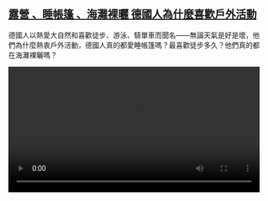 <!--1730821624000-->
[露營 、睡帳篷 、海灘裸曬 德國人為什麼喜歡戶外活動](https://www.dw.com/zh/%E9%9C%B2%E7%87%9F%20%E3%80%81%E7%9D%A1%E5%B8%B3%E7%AF%B7%20%E3%80%81%E6%B5%B7%E7%81%98%E8%A3%B8%E6%9B%AC%20%E5%BE%B7%E5%9C%8B%E4%BA%BA%E7%82%BA%E4%BB%80%E9%BA%BC%E5%96%9C%E6%AD%A1%E6%88%B6%E5%A4%96%E6%B4%BB%E5%8B%95/a-70649727)
------

<p>德國人以熱愛大自然和喜歡徒步、游泳、騎單車而聞名——無論天氣是好是壞，他們為什麼熱衷戶外活動，德國人真的都愛睡帳篷嗎？最喜歡徒步多久？他們真的都在海灘裸曬嗎？</small></p><video src="https://tvdownloaddw-a.akamaihd.net/vps/webvideos/CHI/2024/DWVG/DWVGCHI241031_BCHI241030_outdoor-LTR-WIDE_01ICW_AVC_1280x720.mp4" controls style="width:100%"></video>
